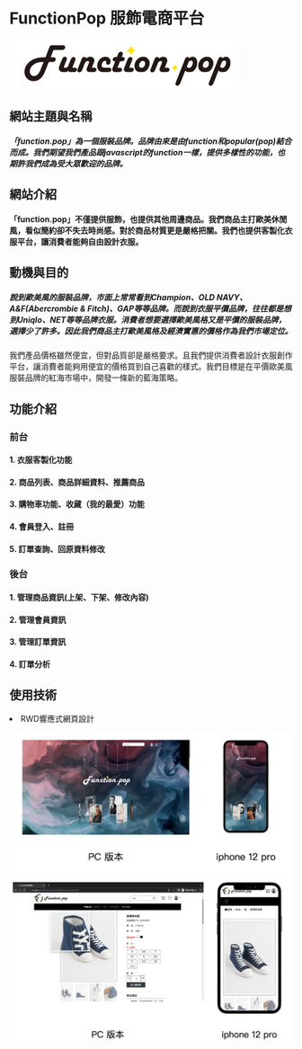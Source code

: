 # FunctionPop 服飾電商平台

![Logo.](https://github.com/sublimeLin/functionpop/blob/main/Component%2021.png)


## 網站主題與名稱
##### 「function.pop」為一個服裝品牌。品牌由來是由function和popular(pop)結合而成。我們期望我們產品跟javascript的function一樣，提供多樣性的功能，也期許我們成為受大眾歡迎的品牌。


## 網站介紹
#### 「function.pop」不僅提供服飾，也提供其他周邊商品。我們商品主打歐美休閒風，看似簡約卻不失去時尚感。對於商品材質更是嚴格把關。我們也提供客製化衣服平台，讓消費者能夠自由設計衣服。


## 動機與目的
##### 說到歐美風的服裝品牌，市面上常常看到Champion、OLD NAVY、A&F(Abercrombie & Fitch)、GAP等等品牌。而說到衣服平價品牌，往往都是想到Uniqlo、NET等等品牌衣服。消費者想要選擇歐美風格又是平價的服裝品牌，選擇少了許多。因此我們商品主打歐美風格及經濟實惠的價格作為我們市場定位。
我們產品價格雖然便宜，但對品質卻是嚴格要求。且我們提供消費者設計衣服創作平台，讓消費者能夠用便宜的價格買到自己喜歡的樣式。我們目標是在平價歐美風服裝品牌的紅海市場中，開發一條新的藍海策略。

## 功能介紹
### 前台
#### 1. 衣服客製化功能
#### 2. 商品列表、商品詳細資料、推薦商品
#### 3. 購物車功能、收藏（我的最愛）功能
#### 4. 會員登入、註冊
#### 5. 訂單查詢、回原資料修改

### 後台
#### 1. 管理商品資訊(上架、下架、修改內容)
#### 2. 管理會員資訊
#### 3. 管理訂單資訊
#### 4. 訂單分析


## 使用技術
<li> RWD響應式網頁設計

![RWD_HomePage.](https://github.com/sublimeLin/functionpop/blob/main/%E6%88%AA%E5%9C%96%202022-07-21%20%E4%B8%8A%E5%8D%8810.52.09.png)
![RWD_Product.](https://github.com/sublimeLin/functionpop/blob/main/%E6%88%AA%E5%9C%96%202022-07-21%20%E4%B8%8A%E5%8D%8810.53.49.png)


